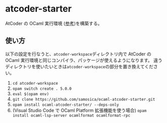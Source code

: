 # atcoder-starter

AtCoder の OCaml 実行環境 ([参考](https://img.atcoder.jp/file/language-update/language-list.html))を構築する。

## 使い方

以下の設定を行なうと、`atcoder-workspace`ディレクトリ内で AtCoder の OCaml 実行環境と同じコンパイラ、パッケージが使えるようになります。
違うディレクトリを使いたいときは`atcoder-workspace`の部分を置き換えてください。

1. `cd atcoder-workspace`
2. `opam switch create . 5.0.0`
3. `eval $(opam env)`
4. `git clone https://github.com/samosica/ocaml-atcoder-starter.git`
5. `opam install ocaml-atcoder-starter/ --deps-only`
    <!-- markdownlint-disable-next-line MD013 -->
6. (Visual Studio Code で OCaml Platform 拡張機能を使う場合) `opam install ocaml-lsp-server ocamlformat ocamlformat-rpc`
